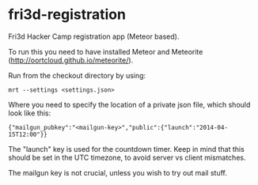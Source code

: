 fri3d-registration
==================

Fri3d Hacker Camp registration app (Meteor based).

To run this you need to have installed Meteor and Meteorite (http://oortcloud.github.io/meteorite/).

Run from the checkout directory by using:
```
mrt --settings <settings.json>
```

Where you need to specify the location of a private json file, which should look like this:

```
{"mailgun_pubkey":"<mailgun-key>","public":{"launch":"2014-04-15T12:00"}}
```

The "launch" key is used for the countdown timer. Keep in mind that this should be set in the UTC timezone, to avoid server vs client mismatches.

The mailgun key is not crucial, unless you wish to try out mail stuff.
